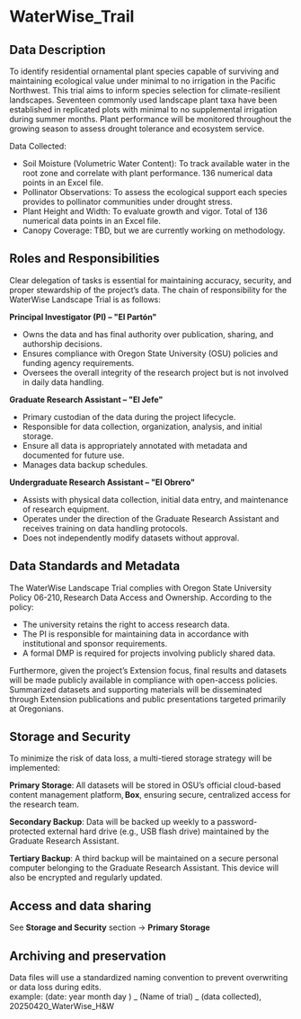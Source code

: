# WaterWise_Trail

## Data Description 

To identify residential ornamental plant species capable of surviving and maintaining ecological value under minimal to no irrigation in the Pacific Northwest. This trial aims to inform species selection for climate-resilient landscapes. Seventeen commonly used landscape plant taxa have been established in replicated plots with minimal to no supplemental irrigation during summer months. Plant performance will be monitored throughout the growing season to assess drought tolerance and ecosystem service. 
 
Data Collected: 
- Soil Moisture (Volumetric Water Content): To track available water in the root zone and correlate with plant performance. 136 numerical data points in an Excel file.  
- Pollinator Observations: To assess the ecological support each species provides to pollinator communities under drought stress. 
- Plant Height and Width: To evaluate growth and vigor. Total of 136 numerical data points in an Excel file. 
- Canopy Coverage: TBD, but we are currently working on methodology.

## Roles and Responsibilities

Clear delegation of tasks is essential for maintaining accuracy, security, and proper stewardship of the project’s data. The chain of responsibility for the WaterWise Landscape Trial is as follows: 

**Principal Investigator (PI) – "El Partón"** 
- Owns the data and has final authority over publication, sharing, and authorship decisions. 
- Ensures compliance with Oregon State University (OSU) policies and funding agency requirements. 
- Oversees the overall integrity of the research project but is not involved in daily data handling.

**Graduate Research Assistant – "El Jefe"**

- Primary custodian of the data during the project lifecycle. 
- Responsible for data collection, organization, analysis, and initial storage. 
- Ensure all data is appropriately annotated with metadata and documented for future use. 
- Manages data backup schedules. 

**Undergraduate Research Assistant – "El Obrero"**

- Assists with physical data collection, initial data entry, and maintenance of research equipment. 
- Operates under the direction of the Graduate Research Assistant and receives training on data handling protocols. 
- Does not independently modify datasets without approval. 

## Data Standards and Metadata 

The WaterWise Landscape Trial complies with Oregon State University Policy 06-210, Research Data Access and Ownership. According to the policy: 

- The university retains the right to access research data. 
- The PI is responsible for maintaining data in accordance with institutional and sponsor requirements. 
- A formal DMP is required for projects involving publicly shared data. 

Furthermore, given the project’s Extension focus, final results and datasets will be made publicly available in compliance with open-access policies. Summarized datasets and supporting materials will be disseminated through Extension publications and public presentations targeted primarily at Oregonians. 

## Storage and Security

To minimize the risk of data loss, a multi-tiered storage strategy will be implemented: 

**Primary Storage**:
All datasets will be stored in OSU’s official cloud-based content management platform, **Box**, ensuring secure, centralized access for the research team. 

**Secondary Backup**: 
Data will be backed up weekly to a password-protected external hard drive (e.g., USB flash drive) maintained by the Graduate Research Assistant. 

**Tertiary Backup**: 
A third backup will be maintained on a secure personal computer belonging to the Graduate Research Assistant. This device will also be encrypted and regularly updated. 


## Access and data sharing

See **Storage and Security** section -> **Primary Storage**

## Archiving and preservation 

Data files will use a standardized naming convention to prevent overwriting or data loss during edits.  
example: (date: year month day ) _ (Name of trial) _ (data collected), 20250420_WaterWise_H&W
